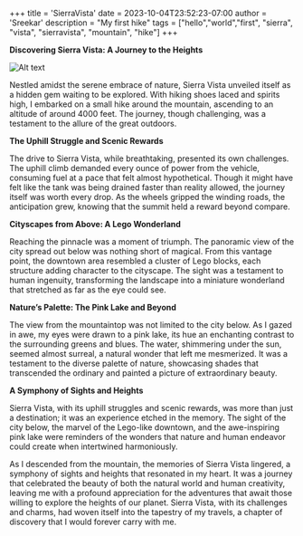 +++
title = 'SierraVista'
date = 2023-10-04T23:52:23-07:00
author = 'Sreekar'
description = "My first hike"
tags = ["hello","world","first", "sierra", "vista", "sierravista", "mountain", "hike"] 
+++

**Discovering Sierra Vista: A Journey to the Heights**

![Alt text](../../../images/hike_sierra_vista.jpg)

Nestled amidst the serene embrace of nature, Sierra Vista unveiled itself as a hidden gem waiting to be explored. With hiking shoes laced and spirits high, I embarked on a small hike around the mountain, ascending to an altitude of around 4000 feet. The journey, though challenging, was a testament to the allure of the great outdoors.

**The Uphill Struggle and Scenic Rewards**

The drive to Sierra Vista, while breathtaking, presented its own challenges. The uphill climb demanded every ounce of power from the vehicle, consuming fuel at a pace that felt almost hypothetical. Though it might have felt like the tank was being drained faster than reality allowed, the journey itself was worth every drop. As the wheels gripped the winding roads, the anticipation grew, knowing that the summit held a reward beyond compare.

**Cityscapes from Above: A Lego Wonderland**

Reaching the pinnacle was a moment of triumph. The panoramic view of the city spread out below was nothing short of magical. From this vantage point, the downtown area resembled a cluster of Lego blocks, each structure adding character to the cityscape. The sight was a testament to human ingenuity, transforming the landscape into a miniature wonderland that stretched as far as the eye could see.

**Nature’s Palette: The Pink Lake and Beyond**

The view from the mountaintop was not limited to the city below. As I gazed in awe, my eyes were drawn to a pink lake, its hue an enchanting contrast to the surrounding greens and blues. The water, shimmering under the sun, seemed almost surreal, a natural wonder that left me mesmerized. It was a testament to the diverse palette of nature, showcasing shades that transcended the ordinary and painted a picture of extraordinary beauty.

**A Symphony of Sights and Heights**

Sierra Vista, with its uphill struggles and scenic rewards, was more than just a destination; it was an experience etched in the memory. The sight of the city below, the marvel of the Lego-like downtown, and the awe-inspiring pink lake were reminders of the wonders that nature and human endeavor could create when intertwined harmoniously.

As I descended from the mountain, the memories of Sierra Vista lingered, a symphony of sights and heights that resonated in my heart. It was a journey that celebrated the beauty of both the natural world and human creativity, leaving me with a profound appreciation for the adventures that await those willing to explore the heights of our planet. Sierra Vista, with its challenges and charms, had woven itself into the tapestry of my travels, a chapter of discovery that I would forever carry with me.

